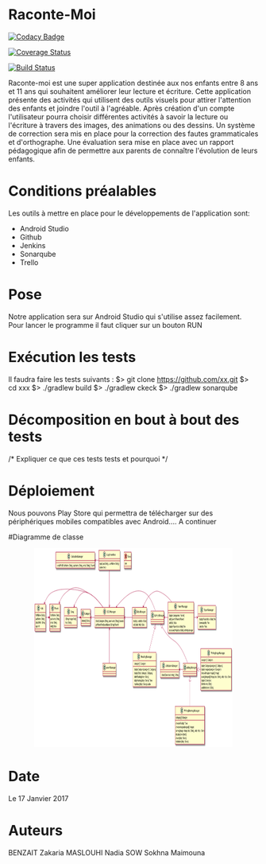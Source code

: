 # Raconte-Moi

[![Codacy Badge](https://api.codacy.com/project/badge/Grade/e795fe9afb88426f9c7f1f4fba2852aa)](https://www.codacy.com/app/benzait27/Raconte-Moi?utm_source=github.com&utm_medium=referral&utm_content=benzait27/Raconte-Moi&utm_campaign=badger)

[![Coverage Status](https://coveralls.io/repos/github/benzait27/Raconte-Moi/badge.svg?branch=master)](https://coveralls.io/github/benzait27/Raconte-Moi?branch=master)

<a href="https://travis-ci.org/benzait27/Raconte-Moi"><img src="https://camo.githubusercontent.com/bb58d1a4f446a5071e1fd055515f5178e735479a/68747470733a2f2f7472617669732d63692e6f72672f426f7571756574322f4173736f47656e64612e7376673f6272616e63683d6d6173746572" alt="Build Status" data-canonical-src="https://travis-ci.org/benzait27/Raconte-Moi.svg?branch=master" style="max-width:100%;"></a>

Raconte-moi est une super application destinée aux nos enfants entre 8 ans et 11 ans qui souhaitent améliorer leur lecture et écriture.
Cette application présente des activités qui utilisent des outils visuels pour attirer l'attention des enfants et joindre l'outil à l'agréable. Après création d'un compte l'utilisateur pourra choisir différentes activités à savoir la lecture ou l'écriture à travers des images, des animations ou des dessins. Un système de correction sera mis en place pour la correction des fautes grammaticales et d'orthographe. Une évaluation sera mise en place avec un rapport pédagogique afin de permettre aux parents de connaître l'évolution de leurs enfants. 

# Conditions préalables
Les outils à mettre en place pour le développements de l'application sont: 
- Android Studio 
- Github
- Jenkins 
- Sonarqube
- Trello

# Pose
Notre application sera sur Android Studio qui s'utilise assez facilement. Pour lancer le programme il faut cliquer sur un bouton RUN

# Exécution les tests
Il faudra faire les tests suivants : 
$> git clone https://github.com/xx.git
$> cd xxx
$> ./gradlew build
$> ./gradlew ckeck
$> ./gradlew sonarqube

# Décomposition en bout à bout des tests

/* Expliquer ce que ces tests tests et pourquoi */


# Déploiement 
Nous pouvons Play Store qui permettra de télécharger sur des périphériques mobiles compatibles avec Android.... A continuer

#Diagramme de classe
<p align="center">
  <img src="DiagrammeDeClasse.png" width="400" height="400"/>
</p>

# Date
Le 17 Janvier 2017

# Auteurs 
BENZAIT Zakaria
MASLOUHI Nadia
SOW Sokhna Maimouna
